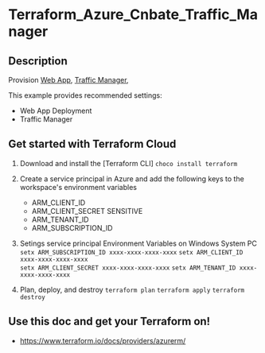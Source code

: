 # Terraform_Azure_Cnbate_Traffic_Manager


## Description

Provision [Web App](https://docs.azure.cn/zh-cn/articles/azure-operations-guide/app-service-web/),
[Traffic Manager](https://docs.microsoft.com/zh-cn/azure/traffic-manager/traffic-manager-overview),

This example provides recommended settings:

- Web App Deployment
- Traffic Manager 

## Get started with Terraform Cloud

1. Download and install the [Terraform CLI] 
    `choco install terraform`
    
1. Create a service principal in Azure and add the following keys to the workspace's environment variables
    - ARM_CLIENT_ID
    - ARM_CLIENT_SECRET SENSITIVE
    - ARM_TENANT_ID
    - ARM_SUBSCRIPTION_ID

3. Setings service principal Environment Variables on Windows System PC
    `setx ARM_SUBSCRIPTION_ID xxxx-xxxx-xxxx-xxxx`
    `setx ARM_CLIENT_ID xxxx-xxxx-xxxx-xxxx`    
    `setx ARM_CLIENT_SECRET xxxx-xxxx-xxxx-xxxx`
    `setx ARM_TENANT_ID xxxx-xxxx-xxxx-xxxx`

4.  Plan, deploy, and destroy
    `terraform plan`
    `terraform apply`
    `terraform destroy`


## Use this doc and get your Terraform on!

- https://www.terraform.io/docs/providers/azurerm/